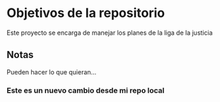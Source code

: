 # Objetivos de la repositorio

Este proyecto se encarga de manejar los planes de la liga de la justicia


## Notas
Pueden hacer lo que quieran...

### Este es un nuevo cambio desde mi repo local
